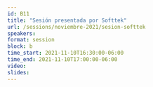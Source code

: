 ```yaml
---
id: B11
title: "Sesión presentada por Softtek"
url: /sessions/noviembre-2021/sesion-softtek
speakers:
format: session
block: b
time_start: 2021-11-10T16:30:00-06:00
time_end: 2021-11-10T17:00:00-06:00
video:
slides:
---
```


